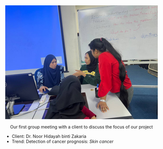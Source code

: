 <p align="center">
  <img src="https://github.com/NiesHW/SECB3203_P4B/blob/41270d9bdcf4dee3f012f73735c10d3c1be42c7c/Group_Project/Group_2/Task_1/first_meeting_with_client.jpg" alt="Our first group meeting with a client to discuss the focus of our project" width="500">
</p>


<p align="center">Our first group meeting with a client to discuss the focus of our project</p>

- Client: Dr. Noor Hidayah binti Zakaria
- Trend: Detection of cancer prognosis: <i>Skin cancer</i>




